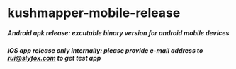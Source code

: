 # kushmapper-mobile-release
##### Android apk release: excutable binary version for android mobile devices
##### IOS app release only internally: please provide e-mail address to rui@slyfox.com to get test app

